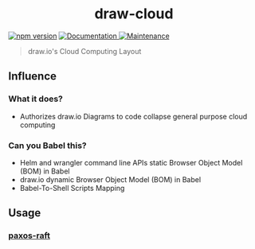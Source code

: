 <h1 align="center">draw-cloud </h1>
<p>
  <a href="https://www.npmjs.com/package/draw-cloud"><img src="https://badge.fury.io/js/draw-cloud.svg" alt="npm version" /></a>
  <a href="https://github.com/paxos-raft/paxos-raft/tree/master/packages/draw-cloud#readme" target="_blank">
    <img alt="Documentation" src="https://img.shields.io/badge/documentation-yes-darkviolet.svg" />
  </a>
  <a href="https://github.com/paxos-raft/paxos-raft/graphs/commit-activity" target="_blank">
    <img alt="Maintenance" src="https://img.shields.io/badge/Maintained%3F-yes-yellow.svg" />
  </a>
</p>


> draw.io's Cloud Computing Layout

## Influence
### What it does?
* Authorizes draw.io Diagrams to code collapse general purpose cloud computing

### Can you Babel this?
* Helm and wrangler command line APIs static Browser Object Model (BOM) in Babel
* draw.io dynamic Browser Object Model (BOM) in Babel
* Babel-To-Shell Scripts Mapping

## Usage
### [paxos-raft](https://github.com/paxos-raft/paxos-raft#readme)
